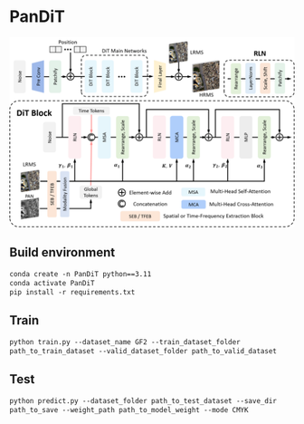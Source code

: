 # PanDiT
![main](images/main.png)
## Build environment
```
conda create -n PanDiT python==3.11
conda activate PanDiT
pip install -r requirements.txt
```
## Train
```
python train.py --dataset_name GF2 --train_dataset_folder path_to_train_dataset --valid_dataset_folder path_to_valid_dataset
```
## Test
```
python predict.py --dataset_folder path_to_test_dataset --save_dir path_to_save --weight_path path_to_model_weight --mode CMYK 
```